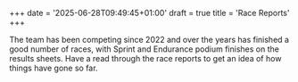 +++
date = '2025-06-28T09:49:45+01:00'
draft = true
title = 'Race Reports'
+++

The team has been competing since 2022 and over the years has finished a good number of races, with Sprint and Endurance podium finishes on the results sheets.  Have a read through the race reports to get an idea of how things have gone so far.